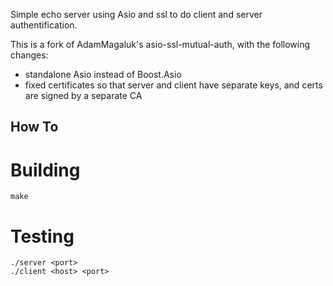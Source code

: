 Simple echo server using Asio and ssl to do client and server authentification.

This is a fork of AdamMagaluk's asio-ssl-mutual-auth, with the following changes:
- standalone Asio instead of Boost.Asio
- fixed certificates so that server and client have separate keys, and certs are signed by a separate CA

## How To

# Building
```
make
```

# Testing
```
./server <port>
./client <host> <port> 
```
